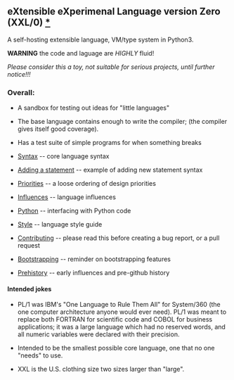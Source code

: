 ## eXtensible eXperimenal Language version Zero (XXL/0) [*](#intended-jokes)

A self-hosting extensible language, VM/type system in Python3.

**WARNING** the code and laguage are *HIGHLY* fluid!

*Please consider this a toy, not suitable for serious projects,
until further notice!!!*

### Overall:

* A sandbox for testing out ideas for "little languages"

* The base language contains enough to write the compiler;
	(the compiler gives itself good coverage).

* Has a test suite of simple programs for when something breaks

* [Syntax](doc/syntax.md) -- core language syntax

* [Adding a statement](doc/adding-statement.md) -- example of adding new statement syntax

* [Priorities](doc/priorities.md) -- a loose ordering of design priorities

* [Influences](doc/influences.md) -- language influences

* [Python](doc/python.md) -- interfacing with Python code

* [Style](doc/style.md) -- language style guide

* [Contributing](doc/contributing.md) -- please read this before creating a bug report, or a pull request

* [Bootstrapping](doc/bootstrapping.md) -- reminder on bootstrapping features

* [Prehistory](doc/prehistory.md) -- early influences and pre-github history

#### Intended jokes

* PL/1 was IBM's "One Language to Rule Them All" for System/360
     (the one computer architecture anyone would ever need).
     PL/1 was meant to replace both FORTRAN for scientific code
     and COBOL for business applications; it was a large
     language which had no reserved words, and all numeric
     variables were declared with their precision.

* Intended to be the smallest possible core language,
  one that no one "needs" to use.

* XXL is the U.S. clothing size two sizes larger than "large".

